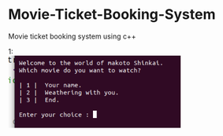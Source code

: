 # Movie-Ticket-Booking-System
Movie ticket booking system using c++

1: <br>
<img src="Images/1.png"  width="350"/>  
